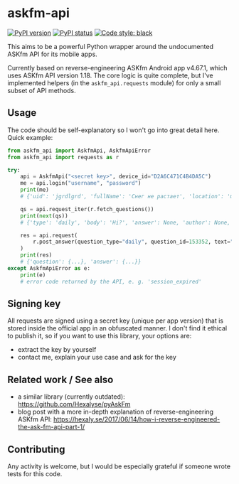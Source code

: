 # askfm-api

[![PyPI version](https://img.shields.io/pypi/v/askfm-api.svg)](https://pypi.org/project/askfm-api)
[![PyPI status](https://img.shields.io/pypi/status/askfm-api.svg)](https://pypi.org/project/askfm-api)
[![Code style: black](https://img.shields.io/badge/code%20style-black-000000.svg)](https://github.com/psf/black)

This aims to be a powerful Python wrapper around the undocumented ASKfm API for its mobile apps.

Currently based on reverse-engineering ASKfm Android app v4.67.1, which uses ASKfm API version 1.18.
The core logic is quite complete, but I've implemented helpers (in the `askfm_api.requests` module) for only a small subset of API methods.

## Usage

The code should be self-explanatory so I won't go into great detail here. Quick example:

```python
from askfm_api import AskfmApi, AskfmApiError
from askfm_api import requests as r

try:
    api = AskfmApi("<secret key>", device_id="D2A6C471C4B4DA5C")
    me = api.login("username", "password")
    print(me)
    # {'uid': 'jgrdlgrd', 'fullName': 'Снег не растает', 'location': 'my empire of dirt', ...}

    qs = api.request_iter(r.fetch_questions())
    print(next(qs))
    # {'type': 'daily', 'body': 'Hi?', 'answer': None, 'author': None, 'qid': 153352, ...}

    res = api.request(
        r.post_answer(question_type="daily", question_id=153352, text="Hi there!")
    )
    print(res)
    # {'question': {...}, 'answer': {...}}
except AskfmApiError as e:
    print(e)
    # error code returned by the API, e. g. 'session_expired'
```

## Signing key

All requests are signed using a secret key (unique per app version) that is stored inside the official app in an obfuscated manner.
I don't find it ethical to publish it, so if you want to use this library, your options are:
- extract the key by yourself
- contact me, explain your use case and ask for the key

## Related work / See also

- a similar library (currently outdated): https://github.com/Hexalyse/pyAskFm  
- blog post with a more in-depth explanation of reverse-engineering ASKfm API: https://hexaly.se/2017/06/14/how-i-reverse-engineered-the-ask-fm-api-part-1/

## Contributing

Any activity is welcome, but I would be especially grateful if someone wrote tests for this code.
